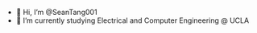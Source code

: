 - 👋 Hi, I’m @SeanTang001
- 🌱 I’m currently studying Electrical and Computer Engineering @ UCLA

<!---
SeanTang001/SeanTang001 is a ✨ special ✨ repository because its `README.md` (this file) appears on your GitHub profile.
You can click the Preview link to take a look at your changes.
--->
